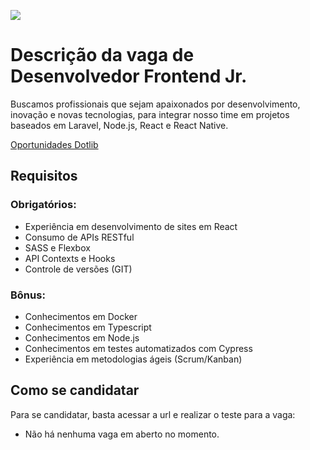 [![](https://dotlib.com/theme/img/logos/logo.png)](https://www.dotlib.com)

# Descrição da vaga de Desenvolvedor Frontend Jr.

Buscamos profissionais que sejam apaixonados por desenvolvimento, inovação e novas tecnologias, para integrar nosso time em projetos baseados em Laravel, Node.js, React e React Native.

[Oportunidades Dotlib](https://github.com/Dotlib-BR/oportunidades)

## Requisitos

### Obrigatórios:

- Experiência em desenvolvimento de sites em React
- Consumo de APIs RESTful
- SASS e Flexbox
- API Contexts e Hooks
- Controle de versões (GIT)

### Bônus:

- Conhecimentos em Docker
- Conhecimentos em Typescript
- Conhecimentos em Node.js
- Conhecimentos em testes automatizados com Cypress
- Experiência em metodologias ágeis (Scrum/Kanban)

## Como se candidatar

Para se candidatar, basta acessar a url e realizar o teste para a vaga:

- Não há nenhuma vaga em aberto no momento.
